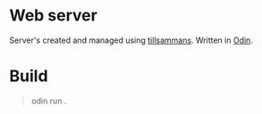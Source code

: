 # Web server
Server's created and managed using [tillsammans](https://github.com/samstalhandske/tillsammans). Written in [Odin](https://www.odin-lang.org).

# Build
> odin run .
